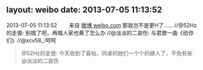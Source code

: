 layout: weibo
date: 2013-07-05 11:13:52
---
2013-07-05 11:13:52  &nbsp;&nbsp;&nbsp;&nbsp;&nbsp;&nbsp; 来自 <a href="http://weibo.com/" rel="nofollow">微博 weibo.com</a>
那我岂不是更H了…… //@52Hz的走兽: 别唱了吧，再唱人家也黄了怎么办 //@淡淡的二哀伤: 与君歌一曲《给你们》//@xcv58_:呵呵
>  @52Hz的走兽: 今天收到了喜帖，同桌的她们一个个的嫁人了，不免有些 @淡淡的二哀伤 ​​​
